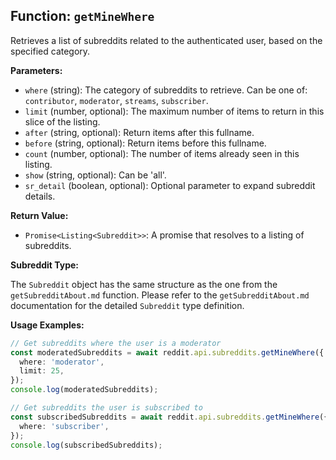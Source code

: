 ## Function: `getMineWhere`

Retrieves a list of subreddits related to the authenticated user, based on the specified category.

**Parameters:**

- `where` (string): The category of subreddits to retrieve. Can be one of: `contributor`, `moderator`, `streams`, `subscriber`.
- `limit` (number, optional): The maximum number of items to return in this slice of the listing.
- `after` (string, optional): Return items after this fullname.
- `before` (string, optional): Return items before this fullname.
- `count` (number, optional): The number of items already seen in this listing.
- `show` (string, optional): Can be 'all'.
- `sr_detail` (boolean, optional): Optional parameter to expand subreddit details.

**Return Value:**

- `Promise<Listing<Subreddit>>`: A promise that resolves to a listing of subreddits.

**Subreddit Type:**

The `Subreddit` object has the same structure as the one from the `getSubredditAbout.md` function. Please refer to the `getSubredditAbout.md` documentation for the detailed `Subreddit` type definition.

**Usage Examples:**

```typescript
// Get subreddits where the user is a moderator
const moderatedSubreddits = await reddit.api.subreddits.getMineWhere({
  where: 'moderator',
  limit: 25,
});
console.log(moderatedSubreddits);
```

```typescript
// Get subreddits the user is subscribed to
const subscribedSubreddits = await reddit.api.subreddits.getMineWhere({
  where: 'subscriber',
});
console.log(subscribedSubreddits);
```
